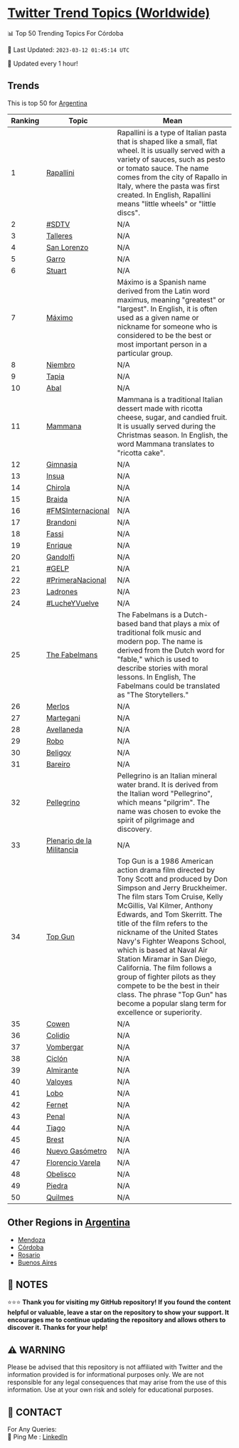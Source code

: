 [Twitter Trend Topics (Worldwide)](https://github.com/ErcinDedeoglu/Twitter-Trend-Topics)
==========


📊 Top 50 Trending Topics For Córdoba

📆 Last Updated: `2023-03-12 01:45:14 UTC`

🔧 Updated every 1 hour!


## Trends

This is top 50 for [Argentina](</Argentina>)

| Ranking | Topic | Mean |
| ------- | ------------ | ------------ |
| 1 | [Rapallini](http://twitter.com/search?q=Rapallini) | Rapallini is a type of Italian pasta that is shaped like a small, flat wheel. It is usually served with a variety of sauces, such as pesto or tomato sauce. The name comes from the city of Rapallo in Italy, where the pasta was first created. In English, Rapallini means "little wheels" or "little discs". |
| 2 | [#SDTV](http://twitter.com/search?q=%23SDTV) | N/A |
| 3 | [Talleres](http://twitter.com/search?q=Talleres) | N/A |
| 4 | [San Lorenzo](http://twitter.com/search?q=San+Lorenzo) | N/A |
| 5 | [Garro](http://twitter.com/search?q=Garro) | N/A |
| 6 | [Stuart](http://twitter.com/search?q=Stuart) | N/A |
| 7 | [Máximo](http://twitter.com/search?q=M%c3%a1ximo) | Máximo is a Spanish name derived from the Latin word maximus, meaning "greatest" or "largest". In English, it is often used as a given name or nickname for someone who is considered to be the best or most important person in a particular group. |
| 8 | [Niembro](http://twitter.com/search?q=Niembro) | N/A |
| 9 | [Tapia](http://twitter.com/search?q=Tapia) | N/A |
| 10 | [Abal](http://twitter.com/search?q=Abal) | N/A |
| 11 | [Mammana](http://twitter.com/search?q=Mammana) | Mammana is a traditional Italian dessert made with ricotta cheese, sugar, and candied fruit. It is usually served during the Christmas season. In English, the word Mammana translates to "ricotta cake". |
| 12 | [Gimnasia](http://twitter.com/search?q=Gimnasia) | N/A |
| 13 | [Insua](http://twitter.com/search?q=Insua) | N/A |
| 14 | [Chirola](http://twitter.com/search?q=Chirola) | N/A |
| 15 | [Braida](http://twitter.com/search?q=Braida) | N/A |
| 16 | [#FMSInternacional](http://twitter.com/search?q=%23FMSInternacional) | N/A |
| 17 | [Brandoni](http://twitter.com/search?q=Brandoni) | N/A |
| 18 | [Fassi](http://twitter.com/search?q=Fassi) | N/A |
| 19 | [Enrique](http://twitter.com/search?q=Enrique) | N/A |
| 20 | [Gandolfi](http://twitter.com/search?q=Gandolfi) | N/A |
| 21 | [#GELP](http://twitter.com/search?q=%23GELP) | N/A |
| 22 | [#PrimeraNacional](http://twitter.com/search?q=%23PrimeraNacional) | N/A |
| 23 | [Ladrones](http://twitter.com/search?q=Ladrones) | N/A |
| 24 | [#LucheYVuelve](http://twitter.com/search?q=%23LucheYVuelve) | N/A |
| 25 | [The Fabelmans](http://twitter.com/search?q=The+Fabelmans) | The Fabelmans is a Dutch-based band that plays a mix of traditional folk music and modern pop. The name is derived from the Dutch word for "fable," which is used to describe stories with moral lessons. In English, The Fabelmans could be translated as "The Storytellers." |
| 26 | [Merlos](http://twitter.com/search?q=Merlos) | N/A |
| 27 | [Martegani](http://twitter.com/search?q=Martegani) | N/A |
| 28 | [Avellaneda](http://twitter.com/search?q=Avellaneda) | N/A |
| 29 | [Robo](http://twitter.com/search?q=Robo) | N/A |
| 30 | [Beligoy](http://twitter.com/search?q=Beligoy) | N/A |
| 31 | [Bareiro](http://twitter.com/search?q=Bareiro) | N/A |
| 32 | [Pellegrino](http://twitter.com/search?q=Pellegrino) | Pellegrino is an Italian mineral water brand. It is derived from the Italian word "Pellegrino", which means "pilgrim". The name was chosen to evoke the spirit of pilgrimage and discovery. |
| 33 | [Plenario de la Militancia](http://twitter.com/search?q=Plenario+de+la+Militancia) | N/A |
| 34 | [Top Gun](http://twitter.com/search?q=Top+Gun) | Top Gun is a 1986 American action drama film directed by Tony Scott and produced by Don Simpson and Jerry Bruckheimer. The film stars Tom Cruise, Kelly McGillis, Val Kilmer, Anthony Edwards, and Tom Skerritt. The title of the film refers to the nickname of the United States Navy's Fighter Weapons School, which is based at Naval Air Station Miramar in San Diego, California. The film follows a group of fighter pilots as they compete to be the best in their class. The phrase "Top Gun" has become a popular slang term for excellence or superiority. |
| 35 | [Cowen](http://twitter.com/search?q=Cowen) | N/A |
| 36 | [Colidio](http://twitter.com/search?q=Colidio) | N/A |
| 37 | [Vombergar](http://twitter.com/search?q=Vombergar) | N/A |
| 38 | [Ciclón](http://twitter.com/search?q=Cicl%c3%b3n) | N/A |
| 39 | [Almirante](http://twitter.com/search?q=Almirante) | N/A |
| 40 | [Valoyes](http://twitter.com/search?q=Valoyes) | N/A |
| 41 | [Lobo](http://twitter.com/search?q=Lobo) | N/A |
| 42 | [Fernet](http://twitter.com/search?q=Fernet) | N/A |
| 43 | [Penal](http://twitter.com/search?q=Penal) | N/A |
| 44 | [Tiago](http://twitter.com/search?q=Tiago) | N/A |
| 45 | [Brest](http://twitter.com/search?q=Brest) | N/A |
| 46 | [Nuevo Gasómetro](http://twitter.com/search?q=Nuevo+Gas%c3%b3metro) | N/A |
| 47 | [Florencio Varela](http://twitter.com/search?q=Florencio+Varela) | N/A |
| 48 | [Obelisco](http://twitter.com/search?q=Obelisco) | N/A |
| 49 | [Piedra](http://twitter.com/search?q=Piedra) | N/A |
| 50 | [Quilmes](http://twitter.com/search?q=Quilmes) | N/A |



## Other Regions in [Argentina](</Argentina>)

* [Mendoza](</Argentina/Mendoza.md>)
* [Córdoba](</Argentina/Córdoba.md>)
* [Rosario](</Argentina/Rosario.md>)
* [Buenos Aires](</Argentina/Buenos Aires.md>)



## 📝 NOTES

⭐⭐⭐ **Thank you for visiting my GitHub repository! If you found the content helpful or valuable, leave a star on the repository to show your support. It encourages me to continue updating the repository and allows others to discover it. Thanks for your help!**


## ⚠️ WARNING

Please be advised that this repository is not affiliated with Twitter and the information provided is for informational purposes only. We are not responsible for any legal consequences that may arise from the use of this information. Use at your own risk and solely for educational purposes.


## 📨 CONTACT

 For Any Queries:  
            🏓 Ping Me : [LinkedIn](https://www.linkedin.com/in/ercindedeoglu/)
